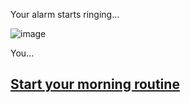 Your alarm starts ringing...

![image](https://user-images.githubusercontent.com/32097866/48242451-f60e1700-e3e3-11e8-8e4c-c9bd9748ebda.png)

You...

## [Start your morning routine](story1.md)


